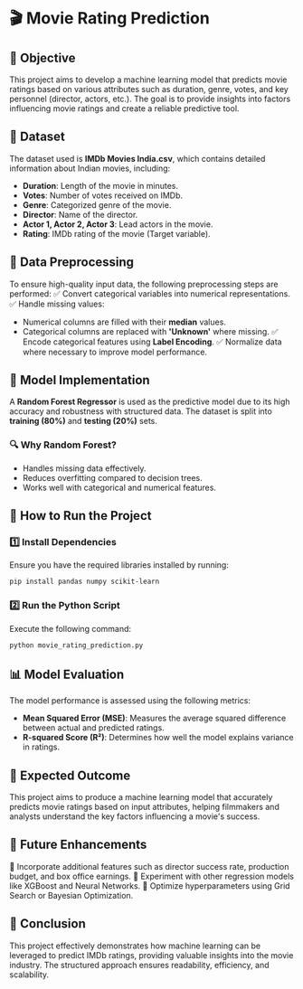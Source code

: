 # 🎬 Movie Rating Prediction

## 📌 Objective
This project aims to develop a machine learning model that predicts movie ratings based on various attributes such as duration, genre, votes, and key personnel (director, actors, etc.). The goal is to provide insights into factors influencing movie ratings and create a reliable predictive tool.

## 📂 Dataset
The dataset used is **IMDb Movies India.csv**, which contains detailed information about Indian movies, including:
- **Duration**: Length of the movie in minutes.
- **Votes**: Number of votes received on IMDb.
- **Genre**: Categorized genre of the movie.
- **Director**: Name of the director.
- **Actor 1, Actor 2, Actor 3**: Lead actors in the movie.
- **Rating**: IMDb rating of the movie (Target variable).

## 🔧 Data Preprocessing
To ensure high-quality input data, the following preprocessing steps are performed:
✅ Convert categorical variables into numerical representations.
✅ Handle missing values:
   - Numerical columns are filled with their **median** values.
   - Categorical columns are replaced with **'Unknown'** where missing.
✅ Encode categorical features using **Label Encoding**.
✅ Normalize data where necessary to improve model performance.

## 🤖 Model Implementation
A **Random Forest Regressor** is used as the predictive model due to its high accuracy and robustness with structured data. The dataset is split into **training (80%)** and **testing (20%)** sets.

### 🔍 Why Random Forest?
- Handles missing data effectively.
- Reduces overfitting compared to decision trees.
- Works well with categorical and numerical features.

## 🚀 How to Run the Project
### 1️⃣ Install Dependencies
Ensure you have the required libraries installed by running:
```sh
pip install pandas numpy scikit-learn
```

### 2️⃣ Run the Python Script
Execute the following command:
```sh
python movie_rating_prediction.py
```

## 📊 Model Evaluation
The model performance is assessed using the following metrics:
- **Mean Squared Error (MSE)**: Measures the average squared difference between actual and predicted ratings.
- **R-squared Score (R²)**: Determines how well the model explains variance in ratings.

## 🎯 Expected Outcome
This project aims to produce a machine learning model that accurately predicts movie ratings based on input attributes, helping filmmakers and analysts understand the key factors influencing a movie's success.

## 🚀 Future Enhancements
🔹 Incorporate additional features such as director success rate, production budget, and box office earnings.
🔹 Experiment with other regression models like XGBoost and Neural Networks.
🔹 Optimize hyperparameters using Grid Search or Bayesian Optimization.

## 📢 Conclusion
This project effectively demonstrates how machine learning can be leveraged to predict IMDb ratings, providing valuable insights into the movie industry. The structured approach ensures readability, efficiency, and scalability.



